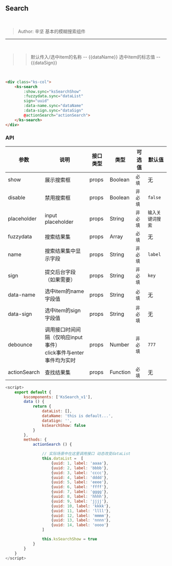 ## Search
<br>


> Author: 辛坚
> 基本的模糊搜索组件
---
<br>


>> 默认传入/选中item的名称 -- {{dataName}}
>> 选中item的标志值 -- {{dataSign}}

<br>

<div class="ks-col">
	<ks-search
		:show.sync="ksSearchShow"
		:fuzzydata.sync="dataList"
		sign="uuid"
		:data-name.sync="dataName"
		:data-sign.sync="dataSign"
		@actionSearch="actionSearch">
	</ks-search>
</div>



```html
<div class="ks-col">
	<ks-search
		:show.sync="ksSearchShow"
		:fuzzydata.sync="dataList"
		sign="uuid"
		:data-name.sync="dataName"
		:data-sign.sync="dataSign"
		@actionSearch="actionSearch">
	</ks-search>
</div>
```


### API
| 参数 | 说明 | 接口类型 | 类型 | 可选值 | 默认值 |
|------|-------|----------|---------|-------|--------|
| show | 展示搜索框 | props | Boolean | `必填` | 无 |
| disable | 禁用搜索框 | props | Boolean | `非必填` | `false`  |
| placeholder | input placeholder | props | String | `非必填` | `输入关键词搜索` |
| fuzzydata | 搜索结果集 | props | Array | `必填` | 无 |
| name | 搜索结果集中显示字段 | props | String | `非必填` | `label` |
| sign | 提交后台字段（如果需要） | props | String | `非必填` | `key` |
| data-name | 选中item的name字段值 | props | String | `必填` | 无 |
| data-sign | 选中item的sign字段值 | props | String | `非必填` | 无 |
| debounce | 调用接口时间间隔（仅响应input事件）<br>click事件与enter事件均为实时 | props | Number | `非必填` | `777` |
| actionSearch | 查找结果集 | props  | Function | `必填` | 无 |


<script>
	export default {
		kscomponents: ['KsSearch_v1'],
		data () {
			return {
				dataList: [],
				dataName: 'this is default...',
				dataSign: '',
				ksSearchShow: false
			}
		},
		methods: {
			actionSearch () {

				// 实际场景中在这里调用接口 动态改变dataList
				this.dataList =  [
			        {uuid: 1, label: 'aaaa'},
			        {uuid: 2, label: 'bbbb'},
			        {uuid: 3, label: 'cccc'},
			        {uuid: 4, label: 'dddd'},
			        {uuid: 5, label: 'eeee'},
			        {uuid: 6, label: 'ffff'},
			        {uuid: 7, label: 'gggg'},
			        {uuid: 8, label: 'hhhh'},
			        {uuid: 9, label: 'jjjj'},
			        {uuid: 10, label: 'kkkk'},
			        {uuid: 11, label: 'llll'},
			        {uuid: 12, label: 'mmmm'},
			        {uuid: 13, label: 'nnnn'},
			        {uuid: 14, label: 'oooo'}
			    ]

			    this.ksSearchShow = true
			}
		}
	}
</script>


```javascript
<script>
	export default {
		kscomponents: ['KsSearch_v1'],
		data () {
			return {
				dataList: [],
				dataName: 'this is default...',
				dataSign: '',
				ksSearchShow: false
			}
		},
		methods: {
			actionSearch () {

				// 实际场景中在这里调用接口 动态改变dataList
				this.dataList =  [
			        {uuid: 1, label: 'aaaa'},
			        {uuid: 2, label: 'bbbb'},
			        {uuid: 3, label: 'cccc'},
			        {uuid: 4, label: 'dddd'},
			        {uuid: 5, label: 'eeee'},
			        {uuid: 6, label: 'ffff'},
			        {uuid: 7, label: 'gggg'},
			        {uuid: 8, label: 'hhhh'},
			        {uuid: 9, label: 'jjjj'},
			        {uuid: 10, label: 'kkkk'},
			        {uuid: 11, label: 'llll'},
			        {uuid: 12, label: 'mmmm'},
			        {uuid: 13, label: 'nnnn'},
			        {uuid: 14, label: 'oooo'}
			    ]

			    this.ksSearchShow = true
			}
		}
	}
</script>
```